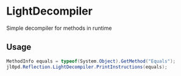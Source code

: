 # LightDecompiler

Simple decompiler for methods in runtime

## Usage

```csharp
MethodInfo equals = typeof(System.Object).GetMethod("Equals");
jl0pd.Reflection.LightDecompiler.PrintInstructions(equals);
```
